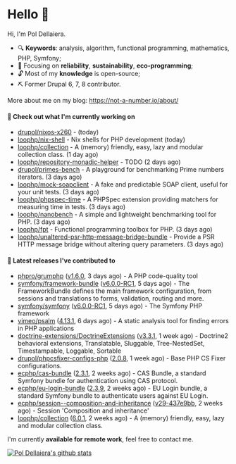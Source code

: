 # Hello 👋

Hi, I'm Pol Dellaiera.

- 🔍 **Keywords**: analysis, algorithm, functional programming, mathematics, PHP, Symfony;
- 🎯 Focusing on **reliability**, **sustainability**, **eco-programming**;
- 🔓 Most of my **knowledge** is open-source;
- ⛏️ Former Drupal 6, 7, 8 contributor.

More about me on my blog: https://not-a-number.io/about/

#### 👷 Check out what I'm currently working on

- [drupol/nixos-x260](https://github.com/drupol/nixos-x260) -  (today)
- [loophp/nix-shell](https://github.com/loophp/nix-shell) - Nix shells for PHP development (today)
- [loophp/collection](https://github.com/loophp/collection) - A (memory) friendly, easy, lazy and modular collection class. (1 day ago)
- [loophp/repository-monadic-helper](https://github.com/loophp/repository-monadic-helper) - TODO (2 days ago)
- [drupol/primes-bench](https://github.com/drupol/primes-bench) - A playground for benchmarking Prime numbers iterators. (3 days ago)
- [loophp/mock-soapclient](https://github.com/loophp/mock-soapclient) - A fake and predictable SOAP client, useful for your unit tests. (3 days ago)
- [loophp/phpspec-time](https://github.com/loophp/phpspec-time) - A PHPSpec extension providing matchers for measuring time in tests. (3 days ago)
- [loophp/nanobench](https://github.com/loophp/nanobench) - A simple and lightweight benchmarking tool for PHP. (3 days ago)
- [loophp/fpt](https://github.com/loophp/fpt) - Functional programming toolbox for PHP. (3 days ago)
- [loophp/unaltered-psr-http-message-bridge-bundle](https://github.com/loophp/unaltered-psr-http-message-bridge-bundle) - Provide a PSR HTTP message bridge without altering query parameters. (3 days ago)

#### 🔭 Latest releases I've contributed to

- [phpro/grumphp](https://github.com/phpro/grumphp) ([v1.6.0](https://github.com/phpro/grumphp/releases/tag/v1.6.0), 3 days ago) - A PHP code-quality tool
- [symfony/framework-bundle](https://github.com/symfony/framework-bundle) ([v6.0.0-RC1](https://github.com/symfony/framework-bundle/releases/tag/v6.0.0-RC1), 5 days ago) - The FrameworkBundle defines the main framework configuration, from sessions and translations to forms, validation, routing and more.
- [symfony/symfony](https://github.com/symfony/symfony) ([v6.0.0-RC1](https://github.com/symfony/symfony/releases/tag/v6.0.0-RC1), 5 days ago) - The Symfony PHP framework
- [vimeo/psalm](https://github.com/vimeo/psalm) ([4.13.1](https://github.com/vimeo/psalm/releases/tag/4.13.1), 6 days ago) - A static analysis tool for finding errors in PHP applications
- [doctrine-extensions/DoctrineExtensions](https://github.com/doctrine-extensions/DoctrineExtensions) ([v3.3.1](https://github.com/doctrine-extensions/DoctrineExtensions/releases/tag/v3.3.1), 1 week ago) - Doctrine2 behavioral extensions, Translatable, Sluggable, Tree-NestedSet, Timestampable, Loggable, Sortable
- [drupol/phpcsfixer-configs-php](https://github.com/drupol/phpcsfixer-configs-php) ([2.0.8](https://github.com/drupol/phpcsfixer-configs-php/releases/tag/2.0.8), 1 week ago) - Base PHP CS Fixer configurations.
- [ecphp/cas-bundle](https://github.com/ecphp/cas-bundle) ([2.3.1](https://github.com/ecphp/cas-bundle/releases/tag/2.3.1), 2 weeks ago) - CAS Bundle, a standard Symfony bundle for authentication using CAS protocol.
- [ecphp/eu-login-bundle](https://github.com/ecphp/eu-login-bundle) ([2.3.9](https://github.com/ecphp/eu-login-bundle/releases/tag/2.3.9), 2 weeks ago) - EU Login bundle, a standard Symfony bundle to authenticate users against EU Login.
- [ecphp/session--composition-and-inheritance](https://github.com/ecphp/session--composition-and-inheritance) ([v29-437e9bb](https://github.com/ecphp/session--composition-and-inheritance/releases/tag/v29-437e9bb), 2 weeks ago) - Session &#39;Composition and inheritance&#39;
- [loophp/collection](https://github.com/loophp/collection) ([6.0.1](https://github.com/loophp/collection/releases/tag/6.0.1), 2 weeks ago) - A (memory) friendly, easy, lazy and modular collection class.

I'm currently **available for remote work**, feel free to contact me.

[![Pol Dellaiera's github stats](https://github-readme-stats.vercel.app/api?username=drupol&count_private=true&show_icons=true)](https://github.com/drupol)
